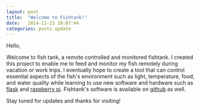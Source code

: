 ```yaml
---
layout: post
title:  "Welcome to Fishtank!"
date:   2014-11-23 18:07:44
categories: posts update
---
```


Hello, 

Welcome to fish tank, a remote controlled and monitored fishtank. I created this project to enable me to feed and monitor my fish remotely during vacation or work trips. I eventually hope to create a tool that can control essential aspects of the fish's environment such as light, temperature, food, and water quality while learning to use new software and hardware such as [flask][flask-doc] and [raspberry pi][raspi]. Fishtank's software is available on [github][github-fishtank] as well.

Stay tuned for updates and thanks for visiting!


[flask-doc]:	http://flask.pocoo.org/
[raspi]:   		http://www.raspberrypi.org/
[github-fishtank]:	https://github.com/freefood89/Fishtank
